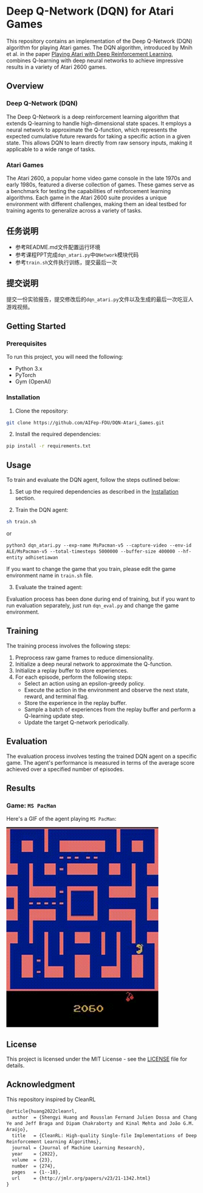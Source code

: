 # Deep Q-Network (DQN) for Atari Games

This repository contains an implementation of the Deep Q-Network (DQN) algorithm for playing Atari games. The DQN algorithm, introduced by Mnih et al. in the paper [Playing Atari with Deep Reinforcement Learning](https://www.cs.toronto.edu/~vmnih/docs/dqn.pdf), combines Q-learning with deep neural networks to achieve impressive results in a variety of Atari 2600 games.

## Overview
                                                                                                                                                                                                                                                                                                                                                                                                                                                                                                                                                                                                                                                                                                                                                                                                                                                                                                                                                                                                                                                                                                                                                                                                                                                                                                                                                                                                                                                                                                                                                                                                                                                                                                                                                                                                                                                                                                                                                                                                                                                                                                                                                                                                                                                                                                                                                                                                                                                                                                                                                                                                                                                                                                                                                                                                                                                                                                                                                                                                                                                                                                                                                                                                                                                                                                                                                                                                                                                                                                                                                                                                                                                                                                                                                                                                                                                                                                                                                                                                                                                                                                                                                                                                                                                                                                                                                                                                                                                                                                                                                                                                                                                                                                                                                                                                                                                                                                                                                                                                                                                                                                                                                                                                                                                                                                                                                                                                                                                                                                                                                                                                                                                                                                                                                                                                                                                                                                                                                                                                                                                                                                                                                                                                                                                                                                                                                                                                                                                                                                                                                                                                                                                                                                                                                                                                                                                                                                                                                                                                                                                                                                                                                                                                                                                                                                                                                                                                                                                                                                                                                                                                                                                                                                                                                                                                                                                                                                                                                                                                                                                                                                                                                                                                                                                                                                                                                                                                                                                                                                                                                                                                                                                                                                                                                                                                                                                                                                                                                                                                                                                                                                                                                                                                                                                                                                                                                                                                                                                                                                                                                                                                                                                                                                                                                                                                                                                                                                                                                                                                                                                                                                                                                                                                                                                                                                                                                                                                                                                                                                                                                                                                                                                                                                                                                                                                                                                                                                                                                                                                                                                                                                                                                                                                                                                                                                                                                                                                                                                                                                                                                                                                                                                                                                                                                                                                                                                                                                                                                                                                                                                                                                                                                                                                                                                                                                                                                                                                                                                                                                                                                                                                                                                                                                                                                                                                                                                                                                                                                                                                                                                                                                                                                                                                                                                                                                                                                                                                                                                                                                                                                                                                                                                                                                                                                                                                                                                                                                                                                                                                                                                                                                                                                                                                                                                                                                                                                                                                                                                                                                                                                                                                                                                                                                                                                                                                                                                                                                                                                                                                                                                                                                                                                                                                                                                                                                                                                                                                                                                                                                                                                                                                                                                                                                                                                                                                                                                                                                                                                                                                                                                                                                                                                                                                                                                                                                                                                                                                                                                                                                                                                                                                                                                                                                                                                                                                                                                                                                                                                                                                                                                                                                                                                                                                                                                                                                                                                                                                                                                                                                                                                                                                                                                                                                                                                                                                                                                                                                                                                                                                                                                                                                                                                                                                                                                                                                                                                                                                                                                                                                                                                                                                                                                                                                                                                                                                                                                                                                                                                                                                                                                                                                                                                                                                                                                                                                                                                                                                                                                                                                                                                                                                                                                                                                                                                                                                                                                                                                                                                                                                                                                                                       
### Deep Q-Network (DQN)

The Deep Q-Network is a deep reinforcement learning algorithm that extends Q-learning to handle high-dimensional state spaces. It employs a neural network to approximate the Q-function, which represents the expected cumulative future rewards for taking a specific action in a given state. This allows DQN to learn directly from raw sensory inputs, making it applicable to a wide range of tasks.

### Atari Games

The Atari 2600, a popular home video game console in the late 1970s and early 1980s, featured a diverse collection of games. These games serve as a benchmark for testing the capabilities of reinforcement learning algorithms. Each game in the Atari 2600 suite provides a unique environment with different challenges, making them an ideal testbed for training agents to generalize across a variety of tasks.

## 任务说明

- 参考README.md文件配置运行环境
- 参考课程PPT完成`dqn_atari.py`中`QNetwork`模块代码
- 参考`train.sh`文件执行训练，提交最后一次

## 提交说明

提交一份实验报告，提交修改后的`dqn_atari.py`文件以及生成的最后一次吃豆人游戏视频。

## Getting Started

### Prerequisites

To run this project, you will need the following:

- Python 3.x
- PyTorch
- Gym (OpenAI)

### Installation

1. Clone the repository:

```bash
git clone https://github.com/AIFep-FDU/DQN-Atari_Games.git
```

2. Install the required dependencies:

```bash
pip install -r requirements.txt
```

## Usage

To train and evaluate the DQN agent, follow the steps outlined below:

1. Set up the required dependencies as described in the [Installation](#installation) section.

2. Train the DQN agent:

```bash
sh train.sh
```  
or
```  
python3 dqn_atari.py --exp-name MsPacman-v5 --capture-video --env-id ALE/MsPacman-v5 --total-timesteps 5000000 --buffer-size 400000 --hf-entity adhisetiawan
```  

If you want to change the game that you train, please edit the game environment name in `train.sh` file.

3. Evaluate the trained agent:

Evaluation process has been done during end of training, but if you want to run evaluation separately, just run `dqn_eval.py` and change the game environment.

## Training

The training process involves the following steps:

1. Preprocess raw game frames to reduce dimensionality.
2. Initialize a deep neural network to approximate the Q-function.
3. Initialize a replay buffer to store experiences.
4. For each episode, perform the following steps:
   - Select an action using an epsilon-greedy policy.
   - Execute the action in the environment and observe the next state, reward, and terminal flag.
   - Store the experience in the replay buffer.
   - Sample a batch of experiences from the replay buffer and perform a Q-learning update step.
   - Update the target Q-network periodically.

## Evaluation

The evaluation process involves testing the trained DQN agent on a specific game. The agent's performance is measured in terms of the average score achieved over a specified number of episodes.

## Results


### Game: `MS PacMan`

Here's a GIF of the agent playing `MS PacMan`:

![Agent Playing](assets/pacman.gif)


## License

This project is licensed under the MIT License - see the [LICENSE](LICENSE) file for details.

## Acknowledgment
This repository inspired by CleanRL
```
@article{huang2022cleanrl,
  author  = {Shengyi Huang and Rousslan Fernand Julien Dossa and Chang Ye and Jeff Braga and Dipam Chakraborty and Kinal Mehta and João G.M. Araújo},
  title   = {CleanRL: High-quality Single-file Implementations of Deep Reinforcement Learning Algorithms},
  journal = {Journal of Machine Learning Research},
  year    = {2022},
  volume  = {23},
  number  = {274},
  pages   = {1--18},
  url     = {http://jmlr.org/papers/v23/21-1342.html}
}
```
